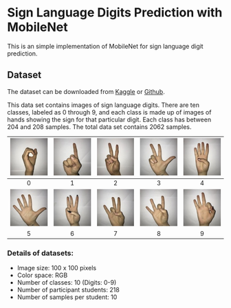 # Sign Language Digits Prediction with MobileNet

This is an simple implementation of MobileNet for sign language digit prediction.

## Dataset 

The dataset can be downloaded from [Kaggle](https://www.kaggle.com/datasets/ardamavi/sign-language-digits-dataset) or [Github](https://github.com/ardamavi/Sign-Language-Digits-Dataset).

This data set contains images of sign language digits. There are ten classes, labeled as 0 through 9, and each class is made up of images of hands showing the sign for that particular digit. Each class has between 204 and 208 samples. The total data set contains 2062 samples.

|<img src="Examples/example_0.JPG">|<img src="Examples/example_1.JPG">|<img src="Examples/example_2.JPG">|<img src="Examples/example_3.JPG">|<img src="Examples/example_4.JPG">|
|:-:|:-:|:-:|:-:|:-:|
|0|1|2|3|4|
|<img src="Examples/example_5.JPG">|<img src="Examples/example_6.JPG">|<img src="Examples/example_7.JPG">|<img src="Examples/example_8.JPG">|<img src="Examples/example_9.JPG">|
|5|6|7|8|9|

### Details of datasets:
- Image size: 100 x 100 pixels
- Color space: RGB
- Number of classes: 10 (Digits: 0-9)
- Number of participant students: 218
- Number of samples per student: 10

